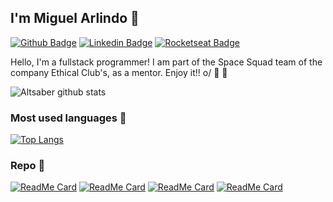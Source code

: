 ## I'm Miguel Arlindo :rocket:

[![Github Badge](https://img.shields.io/badge/-Github-000?style=flat-square&logo=Github&logoColor=white&link=https://github.com/Aeethon)](https://github.com/Aeethon)
[![Linkedin Badge](https://img.shields.io/badge/-LinkedIn-blue?style=flat-square&logo=Linkedin&logoColor=white&link=https://www.linkedin.com/in/miguel-arlindo-55329b1b4/)](https://www.linkedin.com/in/miguel-arlindo-55329b1b4/)
[![Rocketseat Badge](https://img.shields.io/badge/-Rocketseat-41356b?style=flat-square&logo=Rocketseat&logoColor=white&link=https://app.rocketseat.com.br/me/miguelahr)](https://app.rocketseat.com.br/me/miguelahr)

Hello, I'm a fullstack programmer! I am part of the Space Squad team of the company Ethical Club's, as a mentor. Enjoy it!! o/ :rocket: :purple_heart:

![Altsaber github stats](https://github-readme-stats.vercel.app/api?username=Aeethon&show_icons=true&theme=dracula)




### Most used languages :gem:

[![Top Langs](https://github-readme-stats.vercel.app/api/top-langs/?username=Aeethon&layout=Demo&theme=dracula)](https://github.com/Aeethon)

### Repo :gem:

[![ReadMe Card](https://github-readme-stats.vercel.app/api/pin/?username=Aeethon&repo=https://github.com/Aeethon/githubtheme)](https://github.com/Aeethon/githubtheme)
[![ReadMe Card](https://github-readme-stats.vercel.app/api/pin/?username=Aeethon&https://github.com/Aeethon/minimalist)](https://github.com/Aeethon/minimalist)
[![ReadMe Card](https://github-readme-stats.vercel.app/api/pin/?username=Aeethon&repo=https://github.com/Aeethon/anokai-theme)](https://github.com/Aeethon/anokai-theme)
[![ReadMe Card](https://github-readme-stats.vercel.app/api/pin/?username=Aeethon&repo=https://github.com/Aeethon/kitana-theme)](https://github.com/Aeethon/kitana-theme)












